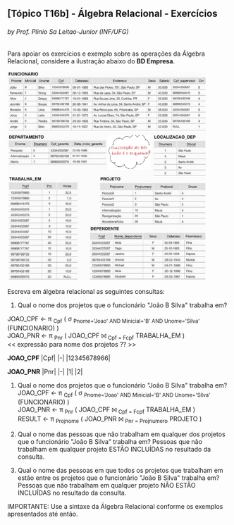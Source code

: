 ## [Tópico T16b] - Álgebra Relacional - Exercícios
###### *by Prof. Plinio Sa Leitao-Junior (INF/UFG)*

Para apoiar os exercícios e exemplo sobre as operações da Álgebra Relacional, considere a ilustração abaixo do **BD Empresa**.

<img src="../media/fig-mr-2.jpg" width="450">

Escreva em álgebra relacional as seguintes consultas:

1. Qual o nome dos projetos que o funcionário "João B Silva" trabalha em?<br>

JOAO_CPF ← π <sub>Cpf</sub> ( σ <sub>Pnome='Joao' AND Minicial='B' AND Unome='Silva'</sub> (FUNCIONARIO) )<br>
JOAO_PNR ← π <sub>Pnr</sub> ( JOAO_CPF ⨝ <sub>Cpf = Fcpf</sub> TRABALHA_EM )<br>
<< expressão para nome dos projetos ?? >><br>

**JOAO_CPF**
|Cpf|
|-|
|12345678966|

**JOAO_PNR**
|Pnr|
|-|
|1|
|2|

1. Qual o nome dos projetos que o funcionário "João B Silva" trabalha em?
JOAO_CPF ← π <sub>Cpf</sub> ( σ <sub>Pnome='Joao' AND Minicial='B' AND Unome='Silva'</sub> (FUNCIONARIO) )<br>
JOAO_PNR ← π <sub>Pnr</sub> ( JOAO_CPF ⨝ <sub>Cpf = Fcpf</sub> TRABALHA_EM )<br>
RESULT ← π <sub>Projnome</sub> ( JOAO_PNR ⨝ <sub>Pnr = Projnumero</sub> PROJETO )<br>

3. Qual o nome das pessoas que não trabalham em qualquer dos projetos que o funcionário "João B Silva" trabalha em? Pessoas que não trabalham em qualquer projeto ESTÃO INCLUÍDAS no resultado da consulta.<br>
4. Qual o nome das pessoas em que todos os projetos que trabalham em estão entre os projetos que o funcionário "João B Silva" trabalha em? Pessoas que não trabalham em qualquer projeto NÃO ESTÃO INCLUÍDAS no resultado da consulta.<br>

IMPORTANTE: Use a sintaxe da Álgebra Relacional conforme os exemplos apresentados até então.
